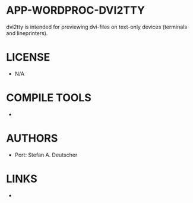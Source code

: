 APP-WORDPROC-DVI2TTY
====================

dvi2tty is intended for previewing dvi-files on text-only devices (terminals and lineprinters).


LICENSE
===============
* N/A

COMPILE TOOLS
===============
* 

AUTHORS
===============
* Port: Stefan A. Deutscher

LINKS
===============
* 
